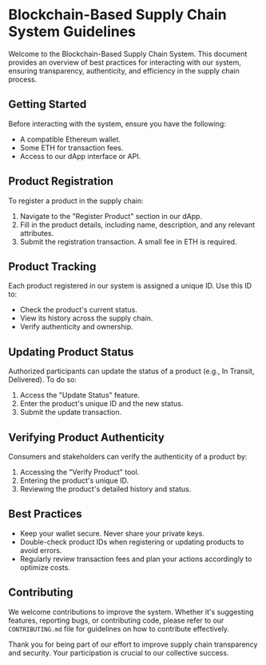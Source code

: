 # Blockchain-Based Supply Chain System Guidelines

Welcome to the Blockchain-Based Supply Chain System. This document provides an overview of best practices for interacting with our system, ensuring transparency, authenticity, and efficiency in the supply chain process.

## Getting Started

Before interacting with the system, ensure you have the following:
- A compatible Ethereum wallet.
- Some ETH for transaction fees.
- Access to our dApp interface or API.

## Product Registration

To register a product in the supply chain:
1. Navigate to the "Register Product" section in our dApp.
2. Fill in the product details, including name, description, and any relevant attributes.
3. Submit the registration transaction. A small fee in ETH is required.

## Product Tracking

Each product registered in our system is assigned a unique ID. Use this ID to:
- Check the product's current status.
- View its history across the supply chain.
- Verify authenticity and ownership.

## Updating Product Status

Authorized participants can update the status of a product (e.g., In Transit, Delivered). To do so:
1. Access the "Update Status" feature.
2. Enter the product's unique ID and the new status.
3. Submit the update transaction.

## Verifying Product Authenticity

Consumers and stakeholders can verify the authenticity of a product by:
1. Accessing the "Verify Product" tool.
2. Entering the product's unique ID.
3. Reviewing the product's detailed history and status.

## Best Practices

- Keep your wallet secure. Never share your private keys.
- Double-check product IDs when registering or updating products to avoid errors.
- Regularly review transaction fees and plan your actions accordingly to optimize costs.

## Contributing

We welcome contributions to improve the system. Whether it's suggesting features, reporting bugs, or contributing code, please refer to our `CONTRIBUTING.md` file for guidelines on how to contribute effectively.

Thank you for being part of our effort to improve supply chain transparency and security. Your participation is crucial to our collective success.
